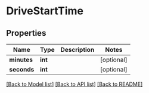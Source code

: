 # DriveStartTime

## Properties
Name | Type | Description | Notes
------------ | ------------- | ------------- | -------------
**minutes** | **int** |  | [optional] 
**seconds** | **int** |  | [optional] 

[[Back to Model list]](../README.md#documentation-for-models) [[Back to API list]](../README.md#documentation-for-api-endpoints) [[Back to README]](../README.md)



